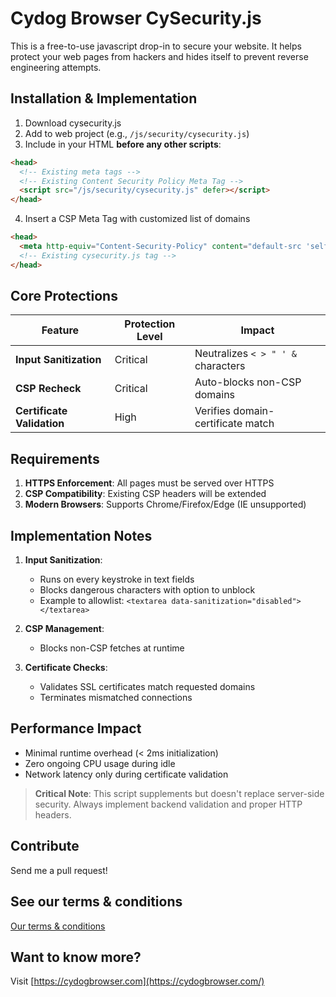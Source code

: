 # Cydog Browser CySecurity.js
This is a free-to-use javascript drop-in to secure your website. It helps protect your web pages from hackers and hides itself to prevent reverse engineering attempts.

## Installation & Implementation
1. Download cysecurity.js
2. Add to web project (e.g., `/js/security/cysecurity.js`)
3. Include in your HTML **before any other scripts**:
```html
<head>
  <!-- Existing meta tags -->
  <!-- Existing Content Security Policy Meta Tag -->
  <script src="/js/security/cysecurity.js" defer></script>
</head>
```
4. Insert a CSP Meta Tag with customized list of domains
```html
<head>
  <meta http-equiv="Content-Security-Policy" content="default-src 'self' https://domain-that-gets-to-make-requests.com https://domain-that-gets-to-make-requests-2.com https://domain-that-gets-to-make-requests-3.com;">
  <!-- Existing cysecurity.js tag -->
</head>
```

## Core Protections
| Feature | Protection Level | Impact |
|---------|------------------|--------|
| **Input Sanitization** | Critical | Neutralizes `< > " ' &` characters |
| **CSP Recheck** | Critical | Auto-blocks non-CSP domains |
| **Certificate Validation** | High | Verifies domain-certificate match |

## Requirements
1. **HTTPS Enforcement**: All pages must be served over HTTPS
2. **CSP Compatibility**: Existing CSP headers will be extended
3. **Modern Browsers**: Supports Chrome/Firefox/Edge (IE unsupported)

## Implementation Notes
1. **Input Sanitization**:
   - Runs on every keystroke in text fields
   - Blocks dangerous characters with option to unblock
   - Example to allowlist: `<textarea data-sanitization="disabled"></textarea>`

2. **CSP Management**:
   - Blocks non-CSP fetches at runtime

3. **Certificate Checks**:
   - Validates SSL certificates match requested domains
   - Terminates mismatched connections

## Performance Impact
- Minimal runtime overhead (< 2ms initialization)
- Zero ongoing CPU usage during idle
- Network latency only during certificate validation

> **Critical Note**: This script supplements but doesn't replace server-side security. Always implement backend validation and proper HTTP headers.

## Contribute
Send me a pull request!

## See our terms & conditions
[Our terms & conditions](https://cydogbrowser.com/cyterms.html)

## Want to know more?
Visit [https://cydogbrowser.com](https://cydogbrowser.com/)
